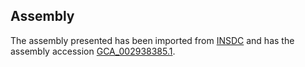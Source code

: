 
Assembly
--------

The assembly presented has been imported from 
[INSDC](http://www.insdc.org) and has the assembly accession
[GCA\_002938385.1](http://www.ebi.ac.uk/ena/data/view/GCA_002938385.1).

